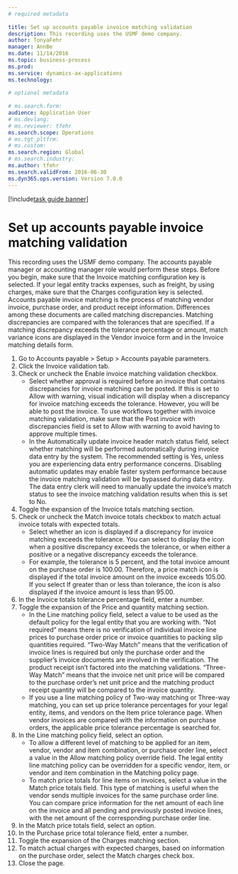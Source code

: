 ```yaml
--- 
# required metadata 
 
title: Set up accounts payable invoice matching validation
description: This recording uses the USMF demo company. 
author: TonyaFehr 
manager: AnnBe 
ms.date: 11/14/2016
ms.topic: business-process 
ms.prod:  
ms.service: dynamics-ax-applications 
ms.technology:  
 
# optional metadata 
 
# ms.search.form:   
audience: Application User 
# ms.devlang:  
# ms.reviewer: tfehr 
ms.search.scope: Operations 
# ms.tgt_pltfrm:  
# ms.custom:  
ms.search.region: Global
# ms.search.industry: 
ms.author: tfehr 
ms.search.validFrom: 2016-06-30 
ms.dyn365.ops.version: Version 7.0.0 
---
```


[!include[task guide banner](.../includes/task-guide-banner.md)]

# Set up accounts payable invoice matching validation

This recording uses the USMF demo company. The accounts payable manager or accounting manager role would perform these steps. Before you begin, make sure that the Invoice matching configuration key is selected. If your legal entity tracks expenses, such as freight, by using charges, make sure that the Charges configuration key is selected.  Accounts payable invoice matching is the process of matching vendor invoice, purchase order, and product receipt information. Differences among these documents are called matching discrepancies. Matching discrepancies are compared with the tolerances that are specified. If a matching discrepancy exceeds the tolerance percentage or amount, match variance icons are displayed in the Vendor invoice form and in the Invoice matching details form.

1. Go to Accounts payable > Setup > Accounts payable parameters.
2. Click the Invoice validation tab.
3. Check or uncheck the Enable invoice matching validation checkbox.
    * Select whether approval is required before an invoice that contains discrepancies for invoice matching can be posted. If this is set to Allow with warning, visual indication will display when a discrepancy for invoice matching exceeds the tolerance. However, you will be able to post the invoice. To use workflows together with invoice matching validation, make sure that the Post invoice with discrepancies field is set to Allow with warning to avoid having to approve multiple times.  
    * In the Automatically update invoice header match status field, select whether matching will be performed automatically during invoice data entry by the system. The recommended setting is Yes, unless you are experiencing data entry performance concerns. Disabling automatic updates may enable faster system performance because the invoice matching validation will be bypassed during data entry. The data entry clerk will need to manually update the invoice’s match status to see the invoice matching validation results when this is set to No.  
4. Toggle the expansion of the Invoice totals matching section.
5. Check or uncheck the Match invoice totals checkbox to match actual invoice totals with expected totals.
    * Select whether an icon is displayed if a discrepancy for invoice matching exceeds the tolerance. You can select to display the icon when a positive discrepancy exceeds the tolerance, or when either a positive or a negative discrepancy exceeds the tolerance.  
    * For example, the tolerance is 5 percent, and the total invoice amount on the purchase order is 100.00. Therefore, a price match icon is displayed if the total invoice amount on the invoice exceeds 105.00. If you select If greater than or less than tolerance, the icon is also displayed if the invoice amount is less than 95.00.  
6. In the Invoice totals tolerance percentage field, enter a number.
7. Toggle the expansion of the Price and quantity matching section.
    * In the Line matching policy field, select a value to be used as the default policy for the legal entity that you are working with. “Not required” means there is no verification of individual invoice line prices to purchase order price or invoice quantities to packing slip quantities required. “Two-Way Match” means that the verification of invoice lines is required but only the purchase order and the supplier’s invoice documents are involved in the verification. The product receipt isn’t factored into the matching validations. “Three-Way Match” means that the invoice net unit price will be compared to the purchase order’s net unit price and the matching product receipt quantity will be compared to the invoice quantity.  
    * If you use a line matching policy of Two-way matching or Three-way matching, you can set up price tolerance percentages for your legal entity, items, and vendors on the Item price tolerance page. When vendor invoices are compared with the information on purchase orders, the applicable price tolerance percentage is searched for.  
8. In the Line matching policy field, select an option.
    * To allow a different level of matching to be applied for an item, vendor, vendor and item combination, or purchase order line, select a value in the Allow matching policy override field. The legal entity line matching policy can be overridden for a specific vendor, item, or vendor and item combination in the Matching policy page.  
    * To match price totals for line items on invoices, select a value in the Match price totals field. This type of matching is useful when the vendor sends multiple invoices for the same purchase order line. You can compare price information for the net amount of each line on the invoice and all pending and previously posted invoice lines, with the net amount of the corresponding purchase order line.  
9. In the Match price totals field, select an option.
10. In the Purchase price total tolerance field, enter a number.
11. Toggle the expansion of the Charges matching section.
12. To match actual charges with expected charges, based on information on the purchase order, select the Match charges check box.
13. Close the page.

